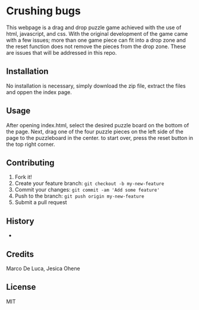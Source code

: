 
 # Crushing bugs

This webpage is a drag and drop puzzle game achieved with the use of html, javascript, and css. With the original development of the game came with a few issues; more than one game piece can fit into a drop zone and the reset function does not remove the pieces from the drop zone. These are issues that will be addressed in this repo.

## Installation

No installation is necessary, simply download the zip file, extract the files and oppen the index page.

## Usage

After opening index.html, select the desired puzzle board on the bottom of the page. Next, drag one of the four puzzle pieces on the left side of the page to the puzzleboard in the center. to start over, press the reset button in the top right corner.

## Contributing

1. Fork it!
2. Create your feature branch: `git checkout -b my-new-feature`
3. Commit your changes: `git commit -am 'Add some feature'`
4. Push to the branch: `git push origin my-new-feature`
5. Submit a pull request 

## History
-

## Credits

Marco De Luca, Jesica Ohene

## License

MIT 
